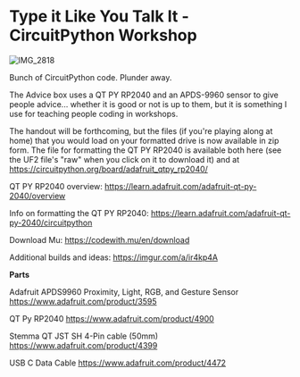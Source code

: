 # Type it Like You Talk It - CircuitPython Workshop

![IMG_2818](https://github.com/CrusherJones/CircuitPython/assets/2374649/6cb213ba-730a-42f5-a93f-fb0450ad8f11)

Bunch of CircuitPython code. Plunder away.

The Advice box uses a QT PY RP2040 and an APDS-9960 sensor to give people advice... whether it is good or not is up to them, but it is something I use for teaching people coding in workshops.

The handout will be forthcoming, but the files (if you're playing along at home) that you would load on your formatted drive is now available in zip form. The file for formatting the QT PY RP2040 is available both here (see the UF2 file's "raw" when you click on it to download it) and at https://circuitpython.org/board/adafruit_qtpy_rp2040/

QT PY RP2040 overview: https://learn.adafruit.com/adafruit-qt-py-2040/overview

Info on formatting the QT PY RP2040: https://learn.adafruit.com/adafruit-qt-py-2040/circuitpython

Download Mu: https://codewith.mu/en/download

Additional builds and ideas: https://imgur.com/a/ir4kp4A

**Parts**

Adafruit APDS9960 Proximity, Light, RGB, and Gesture Sensor
https://www.adafruit.com/product/3595

QT Py RP2040 
https://www.adafruit.com/product/4900

Stemma QT JST SH 4-Pin cable (50mm) 
https://www.adafruit.com/product/4399

USB C Data Cable
https://www.adafruit.com/product/4472
